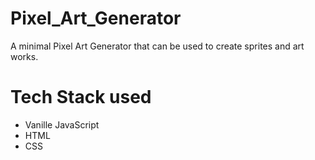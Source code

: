 # Pixel_Art_Generator

A minimal Pixel Art Generator that can be used to create sprites and art works. 

# Tech Stack used 

- Vanille JavaScript
- HTML
- CSS


